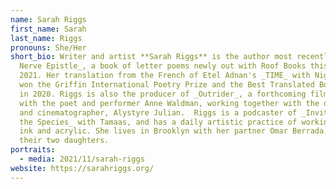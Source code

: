 ```yaml
---
name: Sarah Riggs
first_name: Sarah
last_name: Riggs
pronouns: She/Her
short_bio: Writer and artist **Sarah Riggs** is the author most recently of _The
  Nerve Epistle_, a book of letter poems newly out with Roof Books this November
  2021. Her translation from the French of Etel Adnan's _TIME_ with Nightboat
  won the Griffin International Poetry Prize and the Best Translated Book Award
  in 2020. Riggs is also the producer of _Outrider_, a forthcoming film on and
  with the poet and performer Anne Waldman, working together with the director
  and cinematographer, Alystyre Julian.  Riggs is a podcaster of _Invitation to
  the Species_ with Tamaas, and has a daily artistic practice of working with
  ink and acrylic. She lives in Brooklyn with her partner Omar Berrada, and
  their two daughters.
portraits:
  - media: 2021/11/sarah-riggs
website: https://sarahriggs.org/
---
```

